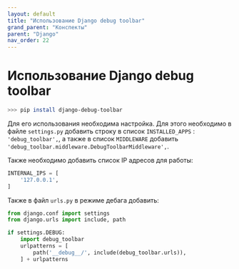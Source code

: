 ```yaml
---
layout: default
title: "Использование Django debug toolbar"
grand_parent: "Конспекты"
parent: "Django"
nav_order: 22
---
```


# Использование Django debug toolbar

```sh
>>> pip install django-debug-toolbar
```

Для его использования необходима настройка. Для этого необходимо в файле `settings.py` добавить строку в список `INSTALLED_APPS` : `'debug_toolbar',`, а также в список `MIDDLEWARE` добавить `'debug_toolbar.middleware.DebugToolbarMiddleware',`.

Также необходимо добавить список IP адресов для работы:

```py
INTERNAL_IPS = [
    '127.0.0.1',
]
```

Также в файл `urls.py` в режиме дебага добавить:

```py
from django.conf import settings
from django.urls import include, path

if settings.DEBUG:
    import debug_toolbar
    urlpatterns = [
        path('__debug__/', include(debug_toolbar.urls)),
    ] + urlpatterns
```